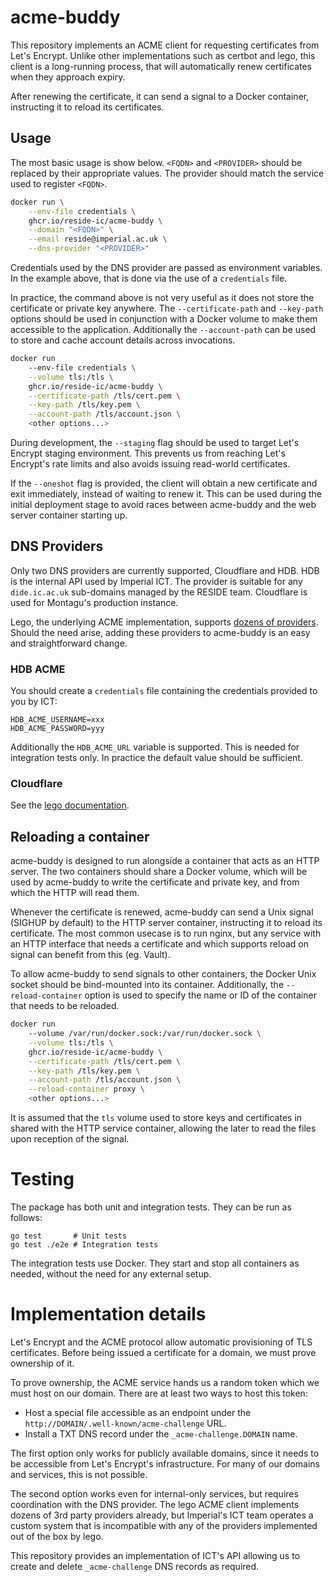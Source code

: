 # acme-buddy

This repository implements an ACME client for requesting certificates from
Let's Encrypt. Unlike other implementations such as certbot and lego, this
client is a long-running process, that will automatically renew certificates
when they approach expiry.

After renewing the certificate, it can send a signal to a Docker container,
instructing it to reload its certificates.

## Usage

The most basic usage is show below. `<FQDN>` and `<PROVIDER>` should be
replaced by their appropriate values. The provider should match the service
used to register `<FQDN>`.

```sh
docker run \
    --env-file credentials \
    ghcr.io/reside-ic/acme-buddy \
    --domain "<FQDN>" \
    --email reside@imperial.ac.uk \
    --dns-provider "<PROVIDER>"
```

Credentials used by the DNS provider are passed as environment variables. In
the example above, that is done via the use of a `credentials` file.

In practice, the command above is not very useful as it does not store the
certificate or private key anywhere. The `--certificate-path` and `--key-path`
options should be used in conjunction with a Docker volume to make them
accessible to the application. Additionally the `--account-path` can be used to
store and cache account details across invocations.

```sh
docker run
    --env-file credentials \
    --volume tls:/tls \
    ghcr.io/reside-ic/acme-buddy \
    --certificate-path /tls/cert.pem \
    --key-path /tls/key.pem \
    --account-path /tls/account.json \
    <other options...>
```

During development, the `--staging` flag should be used to target Let's Encrypt
staging environment. This prevents us from reaching Let's Encrypt's rate limits
and also avoids issuing read-world certificates.

If the `--oneshot` flag is provided, the client will obtain a new certificate
and exit immediately, instead of waiting to renew it. This can be used during
the initial deployment stage to avoid races between acme-buddy and the web
server container starting up.

## DNS Providers

Only two DNS providers are currently supported, Cloudflare and HDB. HDB is the
internal API used by Imperial ICT. The provider is suitable for any
`dide.ic.ac.uk` sub-domains managed by the RESIDE team. Cloudflare is used for
Montagu's production instance.

Lego, the underlying ACME implementation, supports [dozens of providers][lego-dns].
Should the need arise, adding these providers to acme-buddy is an easy and
straightforward change.

[lego-dns]: https://go-acme.github.io/lego/dns/index.html

### HDB ACME

You should create a `credentials` file containing the credentials provided to
you by ICT:
```
HDB_ACME_USERNAME=xxx
HDB_ACME_PASSWORD=yyy
```

Additionally the `HDB_ACME_URL` variable is supported. This is needed for
integration tests only. In practice the default value should be sufficient.

### Cloudflare

See the [lego documentation][lego-cloudflare].

[lego-cloudflare]: https://go-acme.github.io/lego/dns/cloudflare/

## Reloading a container

acme-buddy is designed to run alongside a container that acts as an HTTP
server. The two containers should share a Docker volume, which will be used by
acme-buddy to write the certificate and private key, and from which the HTTP
will read them.

Whenever the certificate is renewed, acme-buddy can send a Unix signal (SIGHUP
by default) to the HTTP server container, instructing it to reload its
certificate. The most common usecase is to run nginx, but any service with an
HTTP interface that needs a certificate and which supports reload on signal can
benefit from this (eg. Vault).

To allow acme-buddy to send signals to other containers, the Docker Unix socket
should be bind-mounted into its container. Additionally, the
`--reload-container` option is used to specify the name or ID of the container
that needs to be reloaded.

```sh
docker run
    --volume /var/run/docker.sock:/var/run/docker.sock \
    --volume tls:/tls \
    ghcr.io/reside-ic/acme-buddy \
    --certificate-path /tls/cert.pem \
    --key-path /tls/key.pem \
    --account-path /tls/account.json \
    --reload-container proxy \
    <other options...>
```

It is assumed that the `tls` volume used to store keys and certificates in
shared with the HTTP service container, allowing the later to read the files
upon reception of the signal.

# Testing

The package has both unit and integration tests. They can be run as follows:
```
go test       # Unit tests
go test ./e2e # Integration tests
```

The integration tests use Docker. They start and stop all containers as needed,
without the need for any external setup.

# Implementation details

Let's Encrypt and the ACME protocol allow automatic provisioning of TLS
certificates. Before being issued a certificate for a domain, we must prove
ownership of it.

To prove ownership, the ACME service hands us a random token which we must host
on our domain. There are at least two ways to host this token:

- Host a special file accessible as an endpoint under the `http://DOMAIN/.well-known/acme-challenge` URL.
- Install a TXT DNS record under the `_acme-challenge.DOMAIN` name.

The first option only works for publicly available domains, since it needs to
be accessible from Let's Encrypt's infrastructure. For many of our domains and
services, this is not possible.

The second option works even for internal-only services, but requires
coordination with the DNS provider. The lego ACME client implements dozens of
3rd party providers already, but Imperial's ICT team operates a custom system
that is incompatible with any of the providers implemented out of the box by
lego.

This repository provides an implementation of ICT's API allowing us to create
and delete `_acme-challenge` DNS records as required.
